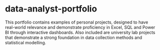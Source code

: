 # data-analyst-portfolio
This portfolio contains examples of personal projects, designed to have real-world relevance and demonstrate proficiency in Excel, SQL and Power BI through interactive dashboards. Also included are university lab projects that demonstrate a strong foundation in data collection methods and statistical modelling.
